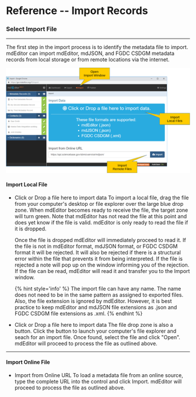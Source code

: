 # Reference -- Import Records 
### Select Import File
---

The first step in the import process is to identify the metadata file to import.  mdEditor can import mdEditor, mdJSON, and FGDC CSDGM metadata records from local storage or from remote locations via the internet.  

![Import File Panel](/assets/reference/import/import-file.png)

#### Import Local File

 * <span class="btn btn-info btn-xs"> <i class="fa fa-bullseye"> </i> Click or Drop a file here to import data</span> To import a local file, drag the file from your computer's desktop or file explorer over the large blue drop zone.  When mdEditor becomes ready to receive the file, the target zone will turn green.  Note that mdEditor has not read the file at this point and does yet know if the file is valid.  mdEditor is only ready to read the file if it is dropped.
 
   Once the file is dropped mdEditor will immediately proceed to read it.  If the file is not in mdEditor format, mdJSON format, or FGDC CSDGM format it will be rejected.  It will also be rejected if there is a structural error within the file that prevents it from being interpreted.  If the file is rejected a note will pop up on the window informing you of the rejection.  If the file can be read, mdEditor will read it and transfer you to the <span class="md-window">Import</span> window.
   
   {% hint style='info' %}
   The import file can have any name.  The name does not need to be in the same pattern as assigned to exported files.  Also, the file extension is ignored by mdEditor.  However, it is best practice to keep mdEditor and mdJSON file extensions as .json and FGDC CSDGM file extensions as .xml.
   {% endhint %}
   
 * <span class="btn btn-info btn-xs"> <i class="fa fa-bullseye"> </i> Click or Drop a file here to import data</span> The file drop zone is also a button.  Click the button to launch your computer's file explorer and seach for an import file. Once found, select the file and click "Open".  mdEditor will proceed to process the file as outlined above. 
 
--- 

#### Import Online File

* <span class="md-element">Import from Online URL</span> To load a metadata file from an online source, type the complete URL into the control and click <span class="btn btn-primary btn-xs"> <i class="fa fa-cloud-download"> </i> Import</span>.  mdEditor will proceed to process the file as outlined above. 

